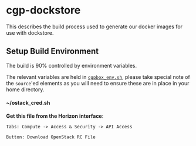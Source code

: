 # cgp-dockstore

This describes the build process used to generate our docker images for use with dockstore.

## Setup Build Environment

The build is 90% controlled by environment variables.

The relevant variables are held in [`cgpbox_env.sh`](cgpbox_env.sh), please take special note of the `source`'ed elements as you will need to ensure these are in place in your home directory.

#### ~/ostack_cred.sh

__Get this file from the Horizon interface__:

```
Tabs: Compute -> Access & Security -> API Access

Button: Download OpenStack RC File
```
